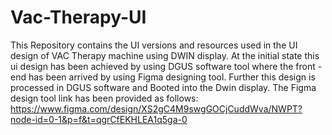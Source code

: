 # Vac-Therapy-UI
This Repository contains the UI versions and resources used in the UI design of VAC Therapy machine using DWIN display.
At the initial state this ui design has been achieved by using DGUS software tool where the front - end has been arrived by using Figma designing tool.
Further this design is processed in DGUS software and Booted into the Dwin display.
The Figma design tool link has been provided as follows: https://www.figma.com/design/XS2gC4M9swgGOCjCuddWva/NWPT?node-id=0-1&p=f&t=qgrCfEKHLEA1q5ga-0
